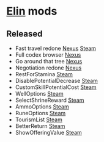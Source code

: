 # [Elin](https://store.steampowered.com/app/2135150/Elin/) mods

## Released
- Fast travel redone [Nexus](https://www.nexusmods.com/elin/mods/45) [Steam](https://steamcommunity.com/sharedfiles/filedetails/?id=3565879775)
- Full codex browser [Nexus](https://www.nexusmods.com/elin/mods/44)
- Go around that tree [Nexus](https://www.nexusmods.com/elin/mods/43)
- Negotiation redone [Nexus](https://www.nexusmods.com/elin/mods/42)
- RestForStamina [Steam](https://steamcommunity.com/sharedfiles/filedetails/?id=3565863585)
- DisablePotentialDecrease [Steam](https://steamcommunity.com/sharedfiles/filedetails/?id=3565868669)
- CustomSkillPotentialCost [Steam](https://steamcommunity.com/sharedfiles/filedetails/?id=3565872761)
- WellOptions [Steam](https://steamcommunity.com/sharedfiles/filedetails/?id=3566154726)
- SelectShrineReward [Steam](https://steamcommunity.com/sharedfiles/filedetails/?id=3568044418)
- AmmoOptions [Steam](https://steamcommunity.com/sharedfiles/filedetails/?id=3568048741)
- RuneOptions [Steam](https://steamcommunity.com/sharedfiles/filedetails/?id=3568741642)
- TourismList [Steam](https://steamcommunity.com/sharedfiles/filedetails/?id=3573422590)
- BetterReturn [Steam](https://steamcommunity.com/sharedfiles/filedetails/?id=3574477630)
- ShowOfferingValue [Steam](https://steamcommunity.com/sharedfiles/filedetails/?id=3576629054)